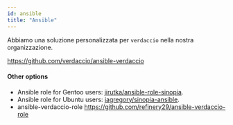 ```yaml
---
id: ansible
title: "Ansible"
---
```

Abbiamo una soluzione personalizzata per `verdaccio` nella nostra organizzazione.

<https://github.com/verdaccio/ansible-verdaccio>

#### Other options

* Ansible role for Gentoo users: [jirutka/ansible-role-sinopia](https://github.com/jirutka/ansible-role-sinopia).
* Ansible role for Ubuntu users: [jagregory/sinopia-ansible](https://github.com/jagregory/sinopia-ansible).
* ansible-verdaccio-role <https://github.com/refinery29/ansible-verdaccio-role>